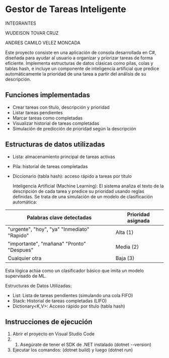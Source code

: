 # Gestor de Tareas Inteligente

INTEGRANTES
 
  
  WUDEISON TOVAR CRUZ

  
  ANDRES CAMILO VELEZ MONCADA
  


Este proyecto consiste en una aplicación de consola desarrollada en C#, diseñada para ayudar al usuario a organizar y priorizar tareas de forma eficiente. Implementa estructuras de datos clásicas como pilas, colas y tablas hash, e incluye un componente de inteligencia artificial que predice automáticamente la prioridad de una tarea a partir del análisis de su descripción.



## Funciones implementadas

- Crear tareas con título, descripción y prioridad
- Listar tareas pendientes
- Marcar tareas como completadas
- Visualizar historial de tareas completadas
- Simulación de predicción de prioridad según la descripción

## Estructuras de datos utilizadas

- Lista: almacenamiento principal de tareas activas
- Pila: historial de tareas completadas
- Diccionario (tabla hash): acceso rápido a tareas por título

  Inteligencia Artificial (Machine Learning):
El sistema analiza el texto de la descripción de cada tarea y predice su prioridad usando reglas definidas. Se trata de una simulación de un modelo de clasificación automática:

Palabras clave detectadas                     | Prioridad asignada
-----------------------------                 | -------------------
"urgente", "hoy", "ya" "Inmediato" "Rapido"   | Alta (1)
"importante", "mañana" "Pronto" "Despues"     | Media (2)
Cualquier otra                                | Baja (3)

Esta lógica actúa como un clasificador básico que imita un modelo supervisado de ML.

Estructuras de Datos Utilizadas:
- List<T>: Lista de tareas pendientes (simulando una cola FIFO)
- Stack<T>: Historial de tareas completadas (LIFO)
- Dictionary<K,V>: Acceso rápido por título (tabla hash)

## Instrucciones de ejecución

1. Abrir el proyecto en Visual Studio Code
2. 1. Asegúrate de tener el SDK de .NET instalado (dotnet --version)
3. Ejecutar los comandos:    (dotnet build) y luego (dotnet run)
